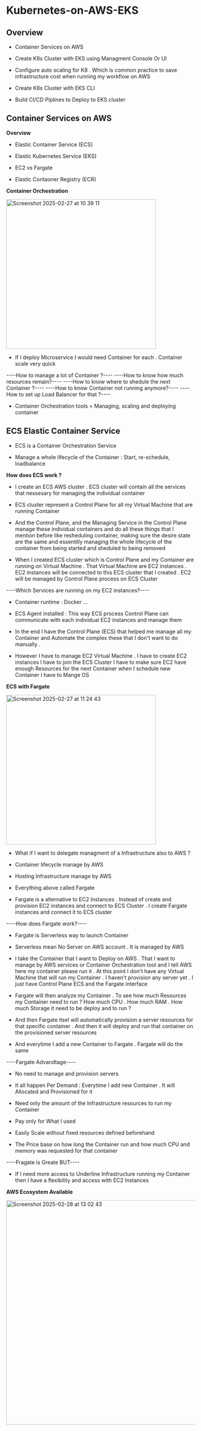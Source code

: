 # Kubernetes-on-AWS-EKS

## Overview 

- Container Services on AWS

- Create K8s Cluster with EKS using Managment Console Or UI

- Configure auto scaling for K8 . Which is common practice to save infrastructure cost when running my workflow on AWS

- Create K8s Cluster with EKS CLI

- Build CI/CD Piplines to Deploy to EKS cluster

## Container Services on AWS 

**Overview**

- Elastic Container Service (ECS)

- Elastic Kubernetes Service (EKS)

- EC2 vs Fargate

- Elastic Contaoner Registry (ECR)

**Container Orchestration**

<img width="400" alt="Screenshot 2025-02-27 at 10 39 11" src="https://github.com/user-attachments/assets/0960ef88-b7c0-4cf0-a296-f3b4d582f13f" />

- If I deploy Microservice I would need Container for each . Container scale very quick

----How to manage a lot of Container ?----
----How to know how much resources remain?----
----How to know where to shedule the next Container ?----
----How to know Container not running anymore?----
----How to set up Load Balancer for that ?----

- Container Orchestration tools = Managing, scaling and deploying container

## ECS Elastic Container Service 

- ECS is a Container Orchestration Service

- Manage a whole lifecycle of the Container : Start, re-schedule, loadbalance

 **How does ECS work ?**

 - I create an ECS AWS cluster . ECS cluster will contain all the services that nessesary for managing the individual container

 - ECS cluster represent a Control Plane for all my Virtual Machine that are running Container

 - And the Control Plane,  and the Managing Service in the Control Plane manage these individual containers and do all these things that I mention before like resheduling container, making sure the desire state are the same and essentilly managing the whole lifecycle of the container from being started and sheduled to being removed

 - When I created ECS cluster which is Control Plane and my Container are running on Virtual Machine . That Virtual Machine are EC2 instances . EC2 instances will be connected to this ECS cluster that I created . EC2 will be managed by Control Plane process on ECS Cluster

----Which Services are running on my EC2 instances?----

  - Container runtime : Docker ...

  - ECS Agent installed : This way ECS process Control Plane can communicate with each individual EC2 instances and manage them

  - In the end I have the Control Plane (ECS) that helped me manage all my Container and Automate the complex these that I don't want to do manually .

  - However I have to manage EC2 Virtual Machine .
    I have to create EC2 instances
    I have to join the ECS Cluster
    I have to make sure EC2 have enough Resources for the next Container when I schedule new Container
    I have to Mange OS

**ECS with Fargate**

<img width="400" alt="Screenshot 2025-02-27 at 11 24 43" src="https://github.com/user-attachments/assets/bcbfe33e-26f3-4f8f-8cc6-5bd819237bc1" />

- What if I want to delegate managment of a Infrastructure also to AWS ?

- Container lifecycle manage by AWS

- Hosting Infrastructure manage by AWS

- Everything above called Fargate

- Fargate is a alternative to EC2 Instances . Instead of create and provision EC2 instances and connect to ECS Cluster . I create Fargate instances and connect it to ECS cluster

----How does Fargate work?----

- Fargate is Serverless way to launch Container

- Serverless mean No Server on AWS account . It is managed by AWS

- I take the Container that I want to Deploy on AWS . That I want to manage by AWS services or Container Orchestration tool and I tell AWS here my container please run it . At this point I don't have any Virtual Machine that will run my Container . I haven't provision any server yet . I just have Control Plane ECS and the Fargate interface

- Fargate will then analyze my Container . To see how much Resources my Container need to run ? How much CPU . How much RAM . How much Storage it need to be deploy and to run ?

- And then Fargate itsel will automatically provision a server resources for that specific container . And then it will deploy and run that container on the provisioned server resources

- And everytime I add a new Container to Fargate . Fargate will do the same

----Fargate Advandtage----

- No need to manage and provision servers

- It all happen Per Demand : Everytime I add new Container . It will Allocated and Provisioned for it 

- Need only the amount of the Infrastructure resources to run my Container

- Pay only for What I used

- Easily Scale without fixed resources defined beforehand

- The Price base on how long the Container run and how much CPU and memory was requested for that container

----Fragate is Greate BUT----

- If I need more access to Underline Infrastructure running my Container then I have a flexibility and access with EC2 Instances

**AWS Ecosystem Available**

<img width="600" alt="Screenshot 2025-02-28 at 13 02 43" src="https://github.com/user-attachments/assets/755850a0-1838-45b1-a08a-881fc9842828" />



















































